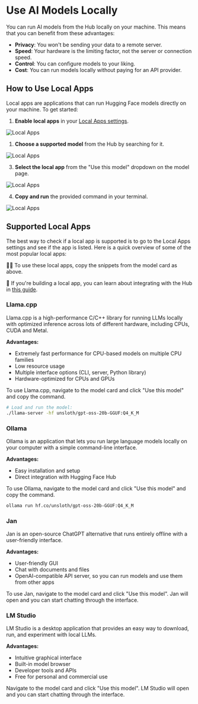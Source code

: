 # Use AI Models Locally

You can run AI models from the Hub locally on your machine. This means that you can benefit from these advantages:

- **Privacy**: You won't be sending your data to a remote server.
- **Speed**: Your hardware is the limiting factor, not the server or connection speed.
- **Control**: You can configure models to your liking.
- **Cost**: You can run models locally without paying for an API provider.

## How to Use Local Apps

Local apps are applications that can run Hugging Face models directly on your machine. To get started:

1. **Enable local apps** in your [Local Apps settings](https://huggingface.co/settings/local-apps).

![Local Apps](https://huggingface.co/datasets/huggingface/documentation-images/resolve/main/local-apps/settings.png)

1. **Choose a supported model** from the Hub by searching for it.

![Local Apps](https://huggingface.co/datasets/huggingface/documentation-images/resolve/main/local-apps/search_llamacpp.png)

3. **Select the local app** from the "Use this model" dropdown on the model page.

![Local Apps](https://huggingface.co/datasets/huggingface/documentation-images/resolve/main/local-apps/button.png)

4. **Copy and run** the provided command in your terminal.

![Local Apps](https://huggingface.co/datasets/huggingface/documentation-images/resolve/main/local-apps/command.png)

## Supported Local Apps

The best way to check if a local app is supported is to go to the Local Apps settings and see if the app is listed. Here is a quick overview of some of the most popular local apps:

<Tip>

👨‍💻 To use these local apps, copy the snippets from the model card as above.

👷 If you're building a local app, you can learn about integrating with the Hub in [this guide](https://huggingface.co/docs/hub/en/models-adding-libraries).

</Tip>

### Llama.cpp

Llama.cpp is a high-performance C/C++ library for running LLMs locally with optimized inference across lots of different hardware, including CPUs, CUDA and Metal.

**Advantages:**
- Extremely fast performance for CPU-based models on multiple CPU families
- Low resource usage
- Multiple interface options (CLI, server, Python library)
- Hardware-optimized for CPUs and GPUs

To use Llama.cpp, navigate to the model card and click "Use this model" and copy the command.

```sh
# Load and run the model:
./llama-server -hf unsloth/gpt-oss-20b-GGUF:Q4_K_M
```


### Ollama

Ollama is an application that lets you run large language models locally on your computer with a simple command-line interface.

**Advantages:**
- Easy installation and setup
- Direct integration with Hugging Face Hub

To use Ollama, navigate to the model card and click "Use this model" and copy the command.

```sh
ollama run hf.co/unsloth/gpt-oss-20b-GGUF:Q4_K_M
```

### Jan

Jan is an open-source ChatGPT alternative that runs entirely offline with a user-friendly interface.

**Advantages:**
- User-friendly GUI
- Chat with documents and files
- OpenAI-compatible API server, so you can run models and use them from other apps

To use Jan, navigate to the model card and click "Use this model". Jan will open and you can start chatting through the interface.

### LM Studio

LM Studio is a desktop application that provides an easy way to download, run, and experiment with local LLMs.

**Advantages:**
- Intuitive graphical interface
- Built-in model browser
- Developer tools and APIs
- Free for personal and commercial use

Navigate to the model card and click "Use this model". LM Studio will open and you can start chatting through the interface.
